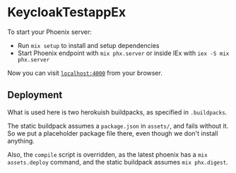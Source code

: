 # KeycloakTestappEx

To start your Phoenix server:

  * Run `mix setup` to install and setup dependencies
  * Start Phoenix endpoint with `mix phx.server` or inside IEx with `iex -S mix phx.server`

Now you can visit [`localhost:4000`](http://localhost:4000) from your browser.

## Deployment

What is used here is two herokuish buildpacks, as specified in `.buildpacks`.

The static buildpack assumes a `package.json` in `assets/`, and fails without it. So we put a placeholder package file there, even though we don't install anything.

Also, the `compile` script is overridden, as the latest phoenix has a `mix assets.deploy` command, and the static buildpack assumes `mix phx.digest`.
